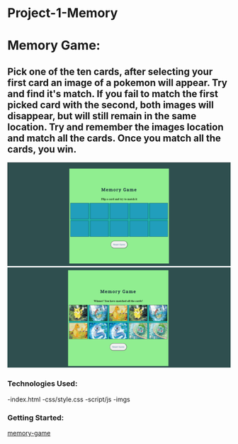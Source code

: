 # Project-1-Memory
#  Memory Game:
##  Pick one of the ten cards, after selecting your first card an image of a pokemon will appear. Try and find it's match. If you fail to match the first picked card with the second, both images will disappear, but will still remain in the same location. Try and remember the images location and match all the cards. Once you match all the cards, you win.
![Game-start](game-imgs/game-start.png)
![Game-end](game-imgs/game-end.png)
### Technologies Used:
-index.html
-css/style.css
-script/js
-imgs
### Getting Started: 
[memory-game]()
